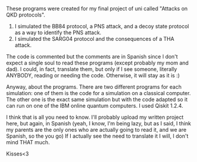 These programs were created for my final project of uni called "Attacks on QKD protocols".

1) I simulated the BB84 protocol, a PNS attack, and a decoy state protocol as a way to identify the PNS attack. 
2) I simulated the SARG04 protocol and the consequences of a THA attack.

The code is commented but the comments are in Spanish since I don't expect a single soul to read these programs (except probably my mom and dad).
I could, in fact, translate them, but only if I see someone, literally ANYBODY, reading or needing the code. Otherwise, it will stay as it is :)

Anyway, about the programs. There are two different programs for each simulation: one of them is the code for a simulation on a classical computer. The other 
one is the exact same simulation but with the code adapted so it can run on one of the IBM online quantum computers. I used Qiskit 1.2.4.

I think that is all you need to know. I'll probably upload my written project here, but again, in Spanish (yeah, I know, I'm being lazy, but as I said, I think
my parents are the only ones who are actually going to read it, and we are Spanish, so the you go) If I actually see the need to translate it I will, I don't mind THAT much.

Kisses<3
